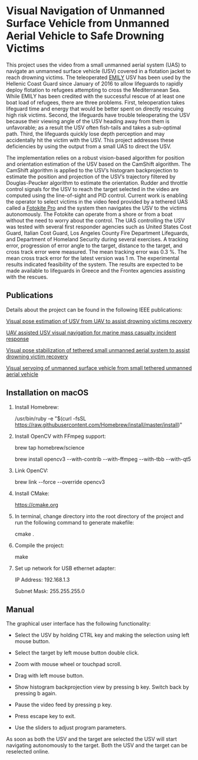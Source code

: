 # Visual Navigation of Unmanned Surface Vehicle from Unmanned Aerial Vehicle to Safe Drowning Victims
This project uses the video from a small unmanned aerial system (UAS) to navigate an unmanned surface vehicle (USV) covered in a flotation jacket to reach drowning victims. The teleoperated [EMILY](https://www.emilyrobot.com/) USV has been used by the Hellenic Coast Guard since January of 2016 to allow lifeguards to rapidly deploy flotation to refugees attempting to cross the Mediterranean Sea. While EMILY has been credited with the successful rescue of at least one boat load of refugees, there are three problems. First, teleoperation takes lifeguard time and energy that would be better spent on directly rescuing high risk victims. Second, the lifeguards have trouble teleoperating the USV because their viewing angle of the USV heading away from them is unfavorable; as a result the USV often fish-tails and takes a sub-optimal path. Third, the lifeguards quickly lose depth perception and may accidentally hit the victim with the USV. This project addresses these deficiencies by using the output from a small UAS to direct the USV.

The implementation relies on a robust vision-based algorithm for position and orientation estimation of the USV based on the CamShift algorithm. The CamShift algorithm is applied to the USV’s histogram backprojection to estimate the position and projection of the USV’s trajectory filtered by Douglas-Peucker algorithm to estimate the orientation. Rudder and throttle control signals for the USV to reach the target selected in the video are computed using the line-of-sight and PID control. Current work is enabling the operator to select victims in the video feed provided by a tethered UAS called a [Fotokite Pro](https://fotokite.com/fotokite-pro/) and the system then navigates the USV to the victims autonomously. The Fotokite can operate from a shore or from a boat without the need to worry about the control. The UAS controlling the USV was tested with several first responder agencies such as United States Cost Guard, Italian Cost Guard, Los Angeles County Fire Department Lifeguards, and Department of Homeland Security during several exercises. A tracking error, progression of error angle to the target, distance to the target, and cross track error were measured. The mean tracking error was 0.3 %. The mean cross track error for the latest version was 1 m. The experimental results indicated feasibility of the system. The results are expected to be made available to lifeguards in Greece and the Frontex agencies assisting with the rescues.

## Publications

Details about the project can be found in the following IEEE publications:

[Visual pose estimation of USV from UAV to assist drowning victims recovery](http://ieeexplore.ieee.org/document/7784291/)

[UAV assisted USV visual navigation for marine mass casualty incident response](http://ieeexplore.ieee.org/document/8206510/)

[Visual pose stabilization of tethered small unmanned aerial system to assist drowning victim recovery](http://ieeexplore.ieee.org/document/8088149/)

[Visual servoing of unmanned surface vehicle from small tethered unmanned aerial vehicle](https://arxiv.org/abs/1710.02932)

## Installation on macOS

1. Install Homebrew:

    /usr/bin/ruby -e "$(curl -fsSL https://raw.githubusercontent.com/Homebrew/install/master/install)"

2. Install OpenCV with FFmpeg support:

    brew tap homebrew/science

    brew install opencv3 --with-contrib --with-ffmpeg --with-tbb --with-qt5

3. Link OpenCV:

    brew link --force --override opencv3

4. Install CMake:

    https://cmake.org

5. In terminal, change directory into the root directory of the project and run the following command to generate makefile:

    cmake .

6. Compile the project:

    make

7. Set up network for USB ethernet adapter:

    IP Address: 192.168.1.3

    Subnet Mask: 255.255.255.0

## Manual

The graphical user interface has the following functionality:

* Select the USV by holding CTRL key and making the selection using left mouse button.

* Select the target by left mouse button double click.

* Zoom with mouse wheel or touchpad scroll.

* Drag with left mouse button.

* Show histogram backprojection view by pressing b key. Switch back by pressing b again.

* Pause the video feed by pressing p key.

* Press escape key to exit.

* Use the sliders to adjust program parameters.

As soon as both the USV and the target are selected the USV will start navigating autonomously to the target. Both the USV and the target can be reselected online.